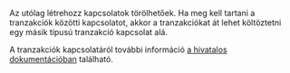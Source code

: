 Az utólag létrehozz kapcsolatok törölhetőek. Ha meg kell tartani a tranzakciók közötti kapcsolatot, akkor a tranzakciókat át lehet költöztetni egy másik típusú tranzakció kapcsolat alá.

A tranzakciók kapcsolatáról további információ [a hivatalos dokumentációban](https://firefly-iii.readthedocs.io/en/latest/advanced/links.html) található.